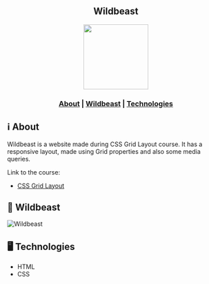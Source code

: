 <h2 align="center">
Wildbeast
</h2>

<p align="center"> 
<img src="https://i.pinimg.com/originals/2b/26/75/2b267547b45b53f39ae691d359b77d93.png" width="150" heigth="150">
</p>

<h3 align="center">  
  <a href="#information_source-about">About</a> | 
   <a href="#page_facing_up-wildbeast">Wildbeast</a> |
  <a href="#desktop_computer-technologies">Technologies</a> 
</h3>

## :information_source: About

Wildbeast is a website made during CSS Grid Layout course. It has a responsive layout, made using Grid properties and also some media queries.

Link to the course:

<ul>
  <li><a href="https://www.origamid.com/curso/css-grid-layout/">CSS Grid Layout</a></li>
</ul>

## :page_facing_up: Wildbeast

![Wildbeast](./Wildbeast.gif)

## :desktop_computer: Technologies

<ul>
  <li>HTML</li>
  <li>CSS</li>
</ul>
